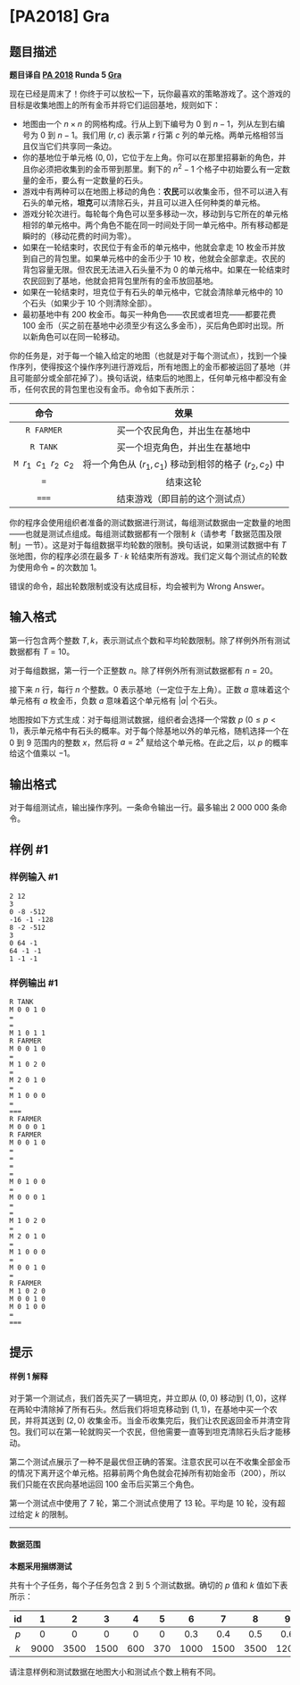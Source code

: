 # [PA2018] Gra

## 题目描述

**题目译自 [PA 2018](https://sio2.mimuw.edu.pl/c/pa-2018-1/dashboard/) Runda 5 [Gra](https://sio2.mimuw.edu.pl/c/pa-2018-1/p/gra/)**

现在已经是周末了！你终于可以放松一下，玩你最喜欢的策略游戏了。这个游戏的目标是收集地图上的所有金币并将它们运回基地，规则如下：

- 地图由一个 $n\times n$ 的网格构成。行从上到下编号为 $0$ 到 $n-1$，列从左到右编号为 $0$ 到 $n-1$。我们用 $(r,c)$ 表示第 $r$ 行第 $c$ 列的单元格。两单元格相邻当且仅当它们共享同一条边。
- 你的基地位于单元格 $(0,0)$，它位于左上角。你可以在那里招募新的角色，并且你必须把收集到的金币带到那里。剩下的 $n^2-1$ 个格子中初始要么有一定数量的金币，要么有一定数量的石头。
- 游戏中有两种可以在地图上移动的角色：**农民**可以收集金币，但不可以进入有石头的单元格，**坦克**可以清除石头，并且可以进入任何种类的单元格。
- 游戏分轮次进行。每轮每个角色可以至多移动一次，移动到与它所在的单元格相邻的单元格中。两个角色不能在同一时间处于同一单元格中。所有移动都是瞬时的（移动花费的时间为零）。
- 如果在一轮结束时，农民位于有金币的单元格中，他就会拿走 $10$ 枚金币并放到自己的背包里。如果单元格中的金币少于 $10$ 枚，他就会全部拿走。农民的背包容量无限。但农民无法进入石头量不为 $0$ 的单元格中。如果在一轮结束时农民回到了基地，他就会把背包里所有的金币放回基地。
- 如果在一轮结束时，坦克位于有石头的单元格中，它就会清除单元格中的 $10$ 个石头（如果少于 $10$ 个则清除全部）。
- 最初基地中有 $200$ 枚金币。每买一种角色——农民或者坦克——都要花费 $100$ 金币（买之前在基地中必须至少有这么多金币），买后角色即时出现。所以新角色可以在同一轮移动。

你的任务是，对于每一个输入给定的地图（也就是对于每个测试点），找到一个操作序列，使得按这个操作序列进行游戏后，所有地图上的金币都被运回了基地（并且可能部分或全部花掉了）。换句话说，结束后的地图上，任何单元格中都没有金币，任何农民的背包里也没有金币。命令如下表所示：

|                   命令                   |                           效果                           |
| :--------------------------------------: | :------------------------------------------------------: |
|           $\texttt{R FARMER}$            |              买一个农民角色，并出生在基地中              |
|            $\texttt{R TANK}$             |              买一个坦克角色，并出生在基地中              |
| $\texttt{M}\ \ r_1\ \ c_1\ \ r_2\ \ c_2$ | 将一个角色从 $(r_1,c_1)$ 移动到相邻的格子 $(r_2,c_2)$ 中 |
|               $\texttt{=}$               |                         结束这轮                         |
|              $\texttt{===}$              |              结束游戏（即目前的这个测试点）              |

你的程序会使用组织者准备的测试数据进行测试，每组测试数据由一定数量的地图——也就是测试点组成。每组测试数据都有一个限制 $k$（请参考「数据范围及限制」一节）。这是对于每组数据平均轮数的限制。换句话说，如果测试数据中有 $T$ 张地图，你的程序必须在最多 $T\cdot k$ 轮结束所有游戏。我们定义每个测试点的轮数为使用命令 $\texttt{=}$ 的次数加 $1$。

错误的命令，超出轮数限制或没有达成目标，均会被判为 Wrong Answer。

## 输入格式

第一行包含两个整数 $T,k$，表示测试点个数和平均轮数限制。除了样例外所有测试数据都有 $T=10$。

对于每组数据，第一行一个正整数 $n$。除了样例外所有测试数据都有 $n=20$。

接下来 $n$ 行，每行 $n$ 个整数。$0$ 表示基地（一定位于左上角）。正数 $a$ 意味着这个单元格有 $a$ 枚金币，负数 $a$ 意味着这个单元格有 $|a|$ 个石头。

地图按如下方式生成：对于每组测试数据，组织者会选择一个常数 $p\ (0\le p<1)$，表示单元格中有石头的概率。对于每个除基地以外的单元格，随机选择一个在 $0$ 到 $9$ 范围内的整数 $x$，然后将 $a=2^x$ 赋给这个单元格。在此之后，以 $p$ 的概率给这个值乘以 $-1$。

## 输出格式

对于每组测试点，输出操作序列。一条命令输出一行。最多输出 $2\ 000\ 000$ 条命令。

## 样例 #1

### 样例输入 #1
```
2 12
3
0 -8 -512
-16 -1 -128
8 -2 -512
3
0 64 -1
64 -1 -1
1 -1 -1
```

### 样例输出 #1

```
R TANK
M 0 0 1 0
=
=
M 1 0 1 1
R FARMER
M 0 0 1 0
=
M 1 0 2 0
=
M 2 0 1 0
=
M 1 0 0 0
=
===
R FARMER
M 0 0 0 1
R FARMER
M 0 0 1 0
=
=
=
=
M 0 1 0 0
=
M 0 0 0 1
=
=
M 1 0 2 0
=
M 2 0 1 0
=
M 1 0 0 0
=
M 0 0 1 0
=
R FARMER
M 1 0 2 0
M 0 0 1 0
M 0 1 0 0
=
===
```

## 提示

#### 样例 1 解释

对于第一个测试点，我们首先买了一辆坦克，并立即从 $(0,0)$ 移动到 $(1,0)$，这样在两轮中清除掉了所有石头。然后我们将坦克移动到 $(1,1)$，在基地中买一个农民，并将其送到 $(2,0)$ 收集金币。当金币收集完后，我们让农民返回金币并清空背包。我们可以在第一轮就购买一个农民，但他需要一直等到坦克清除石头后才能移动。

第二个测试点展示了一种不是最优但正确的答案。注意农民可以在不收集全部金币的情况下离开这个单元格。招募前两个角色就会花掉所有初始金币（$200$），所以我们只能在农民向基地运回 $100$ 金币后买第三个角色。

第一个测试点中使用了 $7$ 轮，第二个测试点使用了 $13$ 轮。平均是 $10$ 轮，没有超过给定 $k$ 的限制。

------------

#### 数据范围

**本题采用捆绑测试**

共有十个子任务，每个子任务包含 $2$ 到 $5$ 个测试数据。确切的 $p$ 值和 $k$ 值如下表所示：

| $\text{id}$ |   1    |   2    |   3    |   4   |   5   |   6    |   7    |   8    |   9    |  10   |
| :---------: | :----: | :----: | :----: | :---: | :---: | :----: | :----: | :----: | :----: | :---: |
|     $p$     |  $0$   |  $0$   |  $0$   |  $0$  |  $0$  | $0.3$  | $0.4$  | $0.5$  | $0.6$  | $0.7$ |
|     $k$     | $9000$ | $3500$ | $1500$ | $600$ | $370$ | $1000$ | $1500$ | $3500$ | $1200$ | $750$ |

请注意样例和测试数据在地图大小和测试点个数上稍有不同。

